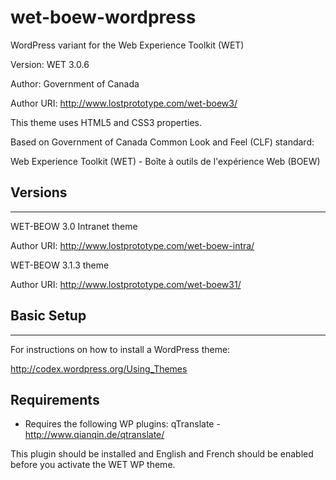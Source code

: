 wet-boew-wordpress
==================

WordPress variant for the Web Experience Toolkit (WET)

Version: WET 3.0.6

Author: Government of Canada

Author URI: http://www.lostprototype.com/wet-boew3/

This theme uses HTML5 and CSS3 properties.

Based on Government of Canada Common Look and Feel (CLF) standard:

Web Experience Toolkit (WET) - Boîte à outils de l'expérience Web (BOEW)
## Versions
---------------------------------

WET-BEOW 3.0 Intranet theme

Author URI: http://www.lostprototype.com/wet-boew-intra/

WET-BEOW 3.1.3 theme

Author URI: http://www.lostprototype.com/wet-boew31/


## Basic Setup
---------------------------------

For instructions on how to install a WordPress theme:

http://codex.wordpress.org/Using_Themes

## Requirements

- Requires the following WP plugins:
qTranslate - http://www.qianqin.de/qtranslate/

This plugin should be installed and English and French should be enabled before you activate the WET WP theme.
